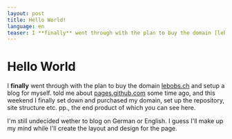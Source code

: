 ```yaml
---
layout: post
title: Hello World!
language: en
teaser: I **finally** went through with the plan to buy the domain [lebobs.ch][lebobsch] and setup a blog for myself. [][Markus] told me about [pages.github.com][ghpages] some time ago, and this weekend I finally set down and purchased my domain, set up the repository, site structure etc. pp., the end product of which you can see here.
---
```


Hello World
=============

I **finally** went through with the plan to buy the domain [lebobs.ch][lebobsch] and setup a blog for myself. [][Markus] told me about [pages.github.com][ghpages] some time ago, and this weekend I finally set down and purchased my domain, set up the repository, site structure etc. pp., the end product of which you can see here.

I'm still undecided wether to blog on German or English. I guess I'll make up my mind while I'll create the layout and design for the page.

[Markus]: http://nuclearsquid.com/ "Blog of Markus Prinz"
[lebobsch]: http://lebobs.ch/ "My blog, the very page you are on"
[ghpages]: http://pages.github.com/ "Github Pages Readme"